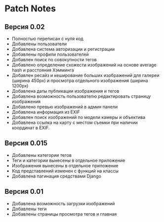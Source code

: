 # Patch Notes
## Версия 0.02
+ Полностью переписан с нуля код
+ Добавлены пользователи
+ Добавлена система авторизации и регистрации
+ Добавлены профили пользователей
+ Добавлен поиск по совокупности тегов
+ Добавлено определение схожести изображений на основе average hash и расстояния Хэмминга
+ Добавлен ресайз и кеширование больших изображений для галереи (ширина 450px) и просмотра отдельного изображения (ширина 1200px)
+ Добавлена даты публикации изображения и тегов
+ Добавлена возможность пользователю редактировать страницу изображения
+ Добавлено превью изображений в админ панели
+ Добавлена информация из EXIF
+ Добавлен поиск изображений по модели камеры и объектива
+ Добавлена ссылка на карту с местом съемки при наличии координат в EXIF.

## Версия 0.015
+ Добавлены категории тегов
+ Теги и категории вынесены в отдельное приложение
+ Изображения вынесены в отдельное приложение
+ Код представлений изменен с функций на классы
+ Добавлена пагинация средствами Django

## Версия 0.01
+ Добавлена возможность загрузки изображений
+ Добавлены теги
+ Добавлены страницы просмотра тегов и главная
